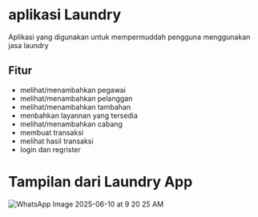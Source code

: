 # aplikasi Laundry

Aplikasi yang digunakan untuk mempermuddah pengguna menggunakan jasa laundry

## Fitur
- melihat/menambahkan pegawai
- melihat/menambahkan pelanggan
- melihat/menambahkan tambahan
- menbahkan layannan yang tersedia
- melihat/menambahkan cabang
- membuat transaksi
- melihat hasil transaksi
- login dan regrister

# Tampilan dari Laundry App
![WhatsApp Image 2025-06-10 at 9 20 25 AM](https://github.com/user-attachments/assets/342a2c1c-c335-4e2b-b2fa-810970f8d188)


